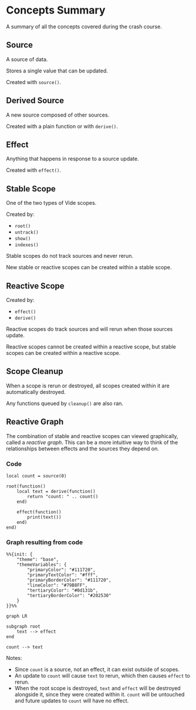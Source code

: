 # Concepts Summary

A summary of all the concepts covered during the crash course.

## Source

A source of data.

Stores a single value that can be updated.

Created with `source()`.

## Derived Source

A new source composed of other sources.

Created with a plain function or with `derive()`.

## Effect

Anything that happens in response to a source update.

Created with `effect()`.

## Stable Scope

One of the two types of Vide scopes.

Created by:

- `root()`
- `untrack()`
- `show()`
- `indexes()`
  
Stable scopes do not track sources and never rerun.

New stable or reactive scopes can be created within a stable scope.

## Reactive Scope

Created by:

- `effect()`
- `derive()`

Reactive scopes do track sources and will rerun when those sources update.

Reactive scopes cannot be created within a reactive scope, but stable scopes
can be created within a reactive scope.

## Scope Cleanup

When a scope is rerun or destroyed, all scopes created within it are
automatically destroyed.

Any functions queued by `cleanup()` are also ran.

## Reactive Graph

The combination of stable and reactive scopes can viewed graphically, called a
*reactive graph*. This can be a more intuitive way to think of the
relationships between effects and the sources they depend on.

### Code

```luau
local count = source(0)

root(function()
    local text = derive(function()
        return "count: " .. count()
    end)

    effect(function()
        print(text())
    end)
end)
```

### Graph resulting from code

```mermaid
%%{init: {
    "theme": "base",
    "themeVariables": {
        "primaryColor": "#111720",
        "primaryTextColor": "#fff",
        "primaryBorderColor": "#111720",
        "lineColor": "#79B8FF",
        "tertiaryColor": "#0d131b",
        "tertiaryBorderColor": "#202530"
    }
}}%%

graph LR

subgraph root
    text --> effect
end

count --> text
```

Notes:

- Since `count` is a source, not an effect, it can exist
  outside of scopes.
- An update to `count` will cause `text` to rerun, which
  then causes `effect` to rerun.
- When the root scope is destroyed, `text` and
  `effect` will be destroyed alongside it, since they were created within it.
  `count` will be untouched and future updates to `count` will have no effect.
